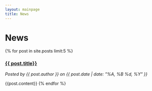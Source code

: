 ```yaml
---
layout: mainpage
title: News
---
```


# News

{% for post in site.posts limit:5 %}
### [{{ post.title}}]({{post.url}})
<p class="postauthor"><i>Posted by {{ post.author }} on {{ post.date | date: "%A, %B %d, %Y" }}</i></p>
{{post.content}}
{% endfor %}
